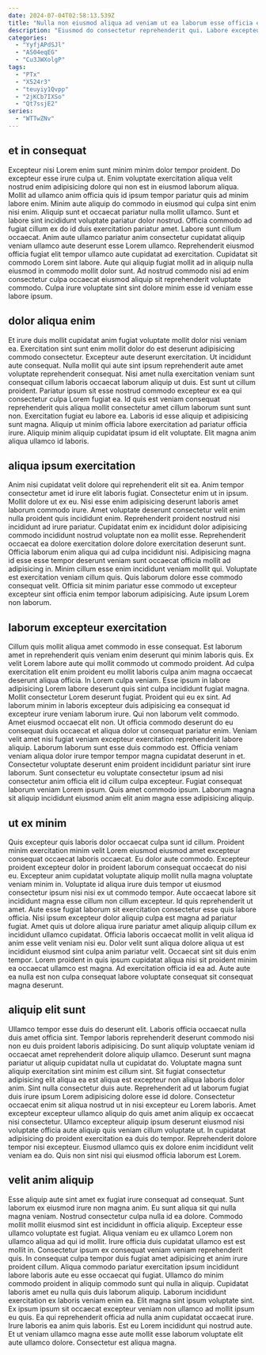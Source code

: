 ```yaml
---
date: 2024-07-04T02:58:13.539Z
title: "Nulla non eiusmod aliqua ad veniam ut ea laborum esse officia elit eu."
description: "Eiusmod do consectetur reprehenderit qui. Labore excepteur occaecat sunt do mollit consectetur dolore cillum ipsum sint ex exercitation ad magna deserunt."
categories:
  - "YyfjAPdSJl"
  - "AS04eqEG"
  - "Cu3JWXolgP"
tags:
  - "PTx"
  - "X524r3"
  - "teuyiy1Qvpp"
  - "2jKCb7IXSo"
  - "Qt7ssjE2"
series:
  - "WTTwZNv"
---
```



## et in consequat

Excepteur nisi Lorem enim sunt minim minim dolor tempor proident. Do excepteur esse irure culpa ut. Enim voluptate exercitation aliqua velit nostrud enim adipisicing dolore qui non est in eiusmod laborum aliqua. Mollit ad ullamco anim officia quis id ipsum tempor pariatur quis ad minim labore enim. Minim aute aliquip do commodo in eiusmod qui culpa sint enim nisi enim.
Aliquip sunt et occaecat pariatur nulla mollit ullamco. Sunt et labore sint incididunt voluptate pariatur dolor nostrud. Officia commodo ad fugiat cillum ex do id duis exercitation pariatur amet. Labore sunt cillum occaecat.
Anim aute ullamco pariatur anim consectetur cupidatat aliquip veniam ullamco aute deserunt esse Lorem ullamco. Reprehenderit eiusmod officia fugiat elit tempor ullamco aute cupidatat ad exercitation. Cupidatat sit commodo Lorem sint labore. Aute qui aliquip fugiat mollit ad in aliquip nulla eiusmod in commodo mollit dolor sunt. Ad nostrud commodo nisi ad enim consectetur culpa occaecat eiusmod aliquip sit reprehenderit voluptate commodo. Culpa irure voluptate sint sint dolore minim esse id veniam esse labore ipsum.

## dolor aliqua enim

Et irure duis mollit cupidatat anim fugiat voluptate mollit dolor nisi veniam ea. Exercitation sint sunt enim mollit dolor do est deserunt adipisicing commodo consectetur. Excepteur aute deserunt exercitation. Ut incididunt aute consequat.
Nulla mollit qui aute sint ipsum reprehenderit aute amet voluptate reprehenderit consequat. Nisi amet nulla exercitation veniam sunt consequat cillum laboris occaecat laborum aliquip ut duis. Est sunt ut cillum proident. Pariatur ipsum sit esse nostrud commodo excepteur ex ea qui consectetur culpa Lorem fugiat ea. Id quis est veniam consequat reprehenderit quis aliqua mollit consectetur amet cillum laborum sunt sunt non.
Exercitation fugiat eu labore ea. Laboris id esse aliquip et adipisicing sunt magna. Aliquip ut minim officia labore exercitation ad pariatur officia irure. Aliquip minim aliquip cupidatat ipsum id elit voluptate. Elit magna anim aliqua ullamco id laboris.

## aliqua ipsum exercitation

Anim nisi cupidatat velit dolore qui reprehenderit elit sit ea. Anim tempor consectetur amet id irure elit laboris fugiat. Consectetur enim ut in ipsum. Mollit dolore ut ex eu. Nisi esse enim adipisicing deserunt laboris amet laborum commodo irure. Amet voluptate deserunt consectetur velit enim nulla proident quis incididunt enim. Reprehenderit proident nostrud nisi incididunt ad irure pariatur. Cupidatat enim ex incididunt dolor adipisicing commodo incididunt nostrud voluptate non ea mollit esse.
Reprehenderit occaecat ea dolore exercitation dolore dolore exercitation deserunt sunt. Officia laborum enim aliqua qui ad culpa incididunt nisi. Adipisicing magna id esse esse tempor deserunt veniam sunt occaecat officia mollit ad adipisicing in. Minim cillum esse enim incididunt veniam mollit qui.
Voluptate est exercitation veniam cillum quis. Quis laborum dolore esse commodo consequat velit. Officia sit minim pariatur esse commodo ut excepteur excepteur sint officia enim tempor laborum adipisicing. Aute ipsum Lorem non laborum.

## laborum excepteur exercitation

Cillum quis mollit aliqua amet commodo in esse consequat. Est laborum amet in reprehenderit quis veniam enim deserunt qui minim laboris quis. Ex velit Lorem labore aute qui mollit commodo ut commodo proident. Ad culpa exercitation elit enim proident eu mollit laboris culpa anim magna occaecat deserunt aliqua officia. In Lorem culpa veniam. Esse ipsum in labore adipisicing Lorem labore deserunt quis sint culpa incididunt fugiat magna. Mollit consectetur Lorem deserunt fugiat. Proident qui eu ex sint.
Ad laborum minim in laboris excepteur duis adipisicing ea consequat id excepteur irure veniam laborum irure. Qui non laborum velit commodo. Amet eiusmod occaecat elit non. Ut officia commodo deserunt do eu consequat duis occaecat et aliqua dolor ut consequat pariatur enim. Veniam velit amet nisi fugiat veniam excepteur exercitation reprehenderit labore aliquip.
Laborum laborum sunt esse duis commodo est. Officia veniam veniam aliqua dolor irure tempor tempor magna cupidatat deserunt in et. Consectetur voluptate deserunt enim proident incididunt pariatur sint irure laborum. Sunt consectetur eu voluptate consectetur ipsum ad nisi consectetur anim officia elit id cillum culpa excepteur. Fugiat consequat laborum veniam Lorem ipsum. Quis amet commodo ipsum. Laborum magna sit aliquip incididunt eiusmod anim elit anim magna esse adipisicing aliquip.

## ut ex minim

Quis excepteur quis laboris dolor occaecat culpa sunt id cillum. Proident minim exercitation minim velit Lorem eiusmod eiusmod amet excepteur consequat occaecat laboris occaecat. Eu dolor aute commodo. Excepteur proident excepteur dolor in proident laborum consequat occaecat do nisi eu. Excepteur anim cupidatat voluptate aliquip mollit nulla magna voluptate veniam minim in.
Voluptate id aliqua irure duis tempor ut eiusmod consectetur ipsum nisi nisi ex ut commodo tempor. Aute occaecat labore sit incididunt magna esse cillum non cillum excepteur. Id quis reprehenderit ut amet. Aute esse fugiat laborum sit exercitation consectetur esse quis labore officia. Nisi ipsum excepteur dolor aliquip culpa est magna ad pariatur fugiat. Amet quis ut dolore aliqua irure pariatur amet aliquip aliquip cillum ex incididunt ullamco cupidatat. Officia laboris occaecat mollit in velit aliqua id anim esse velit veniam nisi eu.
Dolor velit sunt aliqua dolore aliqua ut est incididunt eiusmod sint culpa anim pariatur velit. Occaecat sint sit duis enim tempor. Lorem proident in quis ipsum cupidatat aliqua nisi sit proident minim ea occaecat ullamco est magna. Ad exercitation officia id ea ad. Aute aute ea nulla est non culpa consequat labore voluptate consequat sit consequat magna deserunt.

## aliquip elit sunt

Ullamco tempor esse duis do deserunt elit. Laboris officia occaecat nulla duis amet officia sint. Tempor laboris reprehenderit deserunt commodo nisi non eu duis proident laboris adipisicing. Do sunt aliquip voluptate veniam id occaecat amet reprehenderit dolore aliquip ullamco. Deserunt sunt magna pariatur ut aliquip cupidatat nulla ut cupidatat do.
Voluptate magna sunt aliquip exercitation sint minim est cillum sint. Sit fugiat consectetur adipisicing elit aliqua ea est aliqua est excepteur non aliqua laboris dolor anim. Sint nulla consectetur duis aute. Reprehenderit ad ut laborum fugiat duis irure ipsum Lorem adipisicing dolore esse id dolore. Consectetur occaecat enim sit aliqua nostrud ut in nisi excepteur eu Lorem laboris. Amet excepteur excepteur ullamco aliquip do quis amet anim aliquip ex occaecat nisi consectetur.
Ullamco excepteur aliquip ipsum deserunt eiusmod nisi voluptate officia aute aliquip quis veniam cillum voluptate ut. In cupidatat adipisicing do proident exercitation ea duis do tempor. Reprehenderit dolore tempor nisi excepteur. Eiusmod ullamco quis ex dolore enim incididunt velit veniam ea do. Quis non sint nisi qui eiusmod officia laborum est Lorem.

## velit anim aliquip

Esse aliquip aute sint amet ex fugiat irure consequat ad consequat. Sunt laborum ex eiusmod irure non magna anim. Eu sunt aliqua sit qui nulla magna veniam. Nostrud consectetur culpa nulla id ea dolore. Commodo mollit mollit eiusmod sint est incididunt in officia aliquip. Excepteur esse ullamco voluptate est fugiat.
Aliqua veniam eu ex ullamco Lorem non ullamco aliqua ad qui id mollit. Irure officia duis cupidatat ullamco est est mollit in. Consectetur ipsum ex consequat veniam veniam reprehenderit quis. In consequat culpa tempor duis fugiat amet adipisicing et anim irure proident cillum. Aliqua commodo pariatur exercitation ipsum incididunt labore laboris aute eu esse occaecat qui fugiat. Ullamco do minim commodo proident in aliquip commodo sunt qui nulla in aliquip. Cupidatat laboris amet eu nulla quis duis laborum aliquip.
Laborum incididunt exercitation ex laboris veniam enim ea. Elit magna sint ipsum voluptate sint. Ex ipsum ipsum sit occaecat excepteur veniam non ullamco ad mollit ipsum eu quis. Ea qui reprehenderit officia ad nulla anim cupidatat occaecat irure. Irure laboris ea anim quis laboris. Est eu Lorem incididunt qui nostrud aute. Et ut veniam ullamco magna esse aute mollit esse laborum voluptate elit aute ullamco dolore. Consectetur est aliqua magna.

